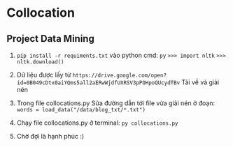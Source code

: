 # Collocation

## Project Data Mining

1.  `pip install -r requiments.txt`
    vào python cmd: `py`
    `>>> import nltk`
    `>>> nltk.download()`

2.  Dữ liệu được lấy từ `https://drive.google.com/open?id=0B049cDtx0aiYQms5all2aERwWjdfUXRSV3pPOHpoQUcydTBv`
    Tải về và giải nén
3.  Trong file collocations.py
    Sửa đường dẫn tới file vừa giải nén ở đoạn:
    `words = load_data("/data/blog_txt/*.txt")`

4.  Chạy file collocations.py ở terminal:
    `py collocations.py`

5. Chờ đợi là hạnh phúc :) 
